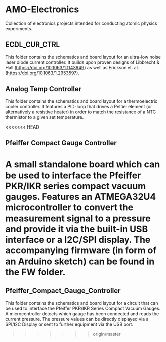 # AMO-Electronics
Collection of electronics projects intended for conducting atomic physics experiments.


## ECDL_CUR_CTRL
This folder contains the schematics and board layout for an ultra-low noise laser diode current controller. It builds upon proven designs of Libbrecht & Hall (https://doi.org/10.1063/1.1143949) as well as Erickson et. al. (https://doi.org/10.1063/1.2953597).

## Analog Temp Controller
This folder contains the schematics and board layout for a thermoelectric cooler controller. It features a PID-loop that drives a Peltier element (or alternatively a resistive heater) in order to match the resistance of a NTC thermistor to a given set temperature.

<<<<<<< HEAD
## Pfeiffer Compact Gauge Controller
A small standalone board which can be used to interface the Pfeiffer PKR/IKR series compact vacuum gauges. Features an ATMEGA32U4 microcontroller to convert the measurement signal to a pressure and provide it via the built-in USB interface or a I2C/SPI display. The accompanying firmware (in form of an Arduino sketch) can be found in the FW folder.
=======
## Pfeiffer_Compact_Gauge_Controller
This folder contains the schematics and board layout for a circuit that can be used to interface the Pfeiffer PKR/IKR Series Compact Vacuum Gauges. A microcontroller detects which gauge has been connected and reads the current pressure. The pressure values can be directly displayed via a SPI/I2C Display or sent to further equipment via the USB port.
>>>>>>> origin/master
